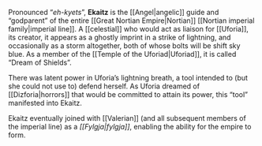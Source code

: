 Pronounced “*eh-kyets*”, **Ekaitz** is the [[Angel|angelic]] guide and “godparent” of the entire [[Great Nortian Empire|Nortian]] [[Nortian imperial family|imperial line]]. A [[celestial]] who would act as liaison for [[Uforia]], its creator, it appears as a ghostly imprint in a strike of lightning, and occasionally as a storm altogether, both of whose bolts will be shift sky blue. As a member of the [[Temple of the Uforiad|Uforiad]], it is called “Dream of Shields”.

There was latent power in Uforia’s lightning breath, a tool intended to (but she could not use to) defend herself. As Uforia dreamed of [[Dizforia|horrors]] that would be committed to attain its power, this “tool” manifested into Ekaitz. 

Ekaitz eventually joined with [[Valerian]] (and all subsequent members of the imperial line) as a *[[Fylgja|fylgja]]*, enabling the ability for the empire to form.
